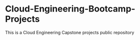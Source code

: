# Cloud-Engineering-Bootcamp-Projects
This is a Cloud Engineering Capstone projects public repository
